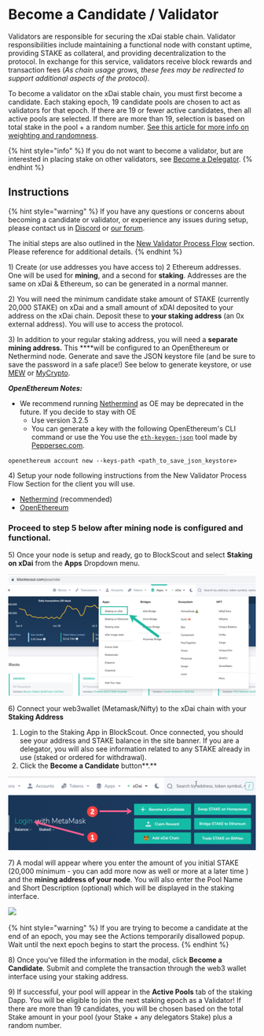 # Become a Candidate / Validator

Validators are responsible for securing the xDai stable chain. Validator responsibilities include maintaining a functional node with constant uptime, providing STAKE as collateral, and providing decentralization to the protocol. In exchange for this service, validators receive block rewards and transaction fees \(_As chain usage grows, these fees may be redirected to support additional aspects of the protocol\)_. 

To become a validator on the xDai stable chain, you must first become a candidate. Each staking epoch, 19 candidate pools are chosen to act as validators for that epoch. If there are 19 or fewer active candidates, then all active pools are selected. If there are more than 19, selection is based on total stake in the pool + a random number. [See this article for more info on weighting and randomness](https://forum.poa.network/t/reliable-randomness-bringing-on-chain-entropy-to-the-xdai-stable-chain/3015).

{% hint style="info" %}
If you do not want to become a validator, but are interested in placing stake on other validators, see [Become a Delegator](become-a-delegator.md).
{% endhint %}

## Instructions

{% hint style="warning" %}
If you have any questions or concerns about becoming a candidate or validator, or experience any issues during setup, please contact us in [Discord](https://discord.com/invite/mPJ9zkq) or [our forum](https://forum.poa.network/c/xdai-chain/validators-intro/42).

The initial steps are also outlined in the [New Validator Process Flow](../../for-validators/new-validator-process-flow/) section. Please reference for additional details.
{% endhint %}

1\) Create \(or use addresses you have access to\) 2 Ethereum addresses. One will be used for **mining**, and a second for **staking**. Addresses are the same on xDai & Ethereum, so can be generated in a normal manner.

2\) You will need the minimum candidate stake amount of STAKE \(currently 20,000 STAKE\) on xDai and a small amount of xDAI deposited to your address on the xDai chain. Deposit these to **your staking address** \(an 0x external address\). You will use to access the protocol. 

3\) In addition to your regular staking address, you will need a **separate mining address.** This ****will be configured to an OpenEthereum or Nethermind node. Generate and save the JSON keystore file \(and be sure to save the password in a safe place!\) See below to generate keystore, or use [MEW](https://kb.myetherwallet.com/en/security-and-privacy/what-is-a-keystore-file/) or [MyCrypto](https://support.mycrypto.com/).

_**OpenEthereum Notes:**_ 

* We recommend running [Nethermind](../../for-validators/new-validator-process-flow/nethermind-node-setup.md) as OE may be deprecated in the future. If you decide to stay with OE
  * Use version 3.2.5 
  * You can generate a key with the following OpenEthereum's CLI command or use the You use the [`eth-keygen-json`](https://www.npmjs.com/package/eth-keygen-json)  tool made by [Peppersec.com](https://peppersec.com/).

```text
openethereum account new --keys-path <path_to_save_json_keystore>
```

4\) Setup your node following instructions from the New Validator Process Flow Section for the client you will use.

* [Nethermind](../../for-validators/new-validator-process-flow/nethermind-node-setup.md) \(recommended\)
* [OpenEthereum](../../for-validators/new-validator-process-flow/openethereum-node-instructions.md)

### Proceed to step 5 below after mining node is configured and functional.

5\) Once your node is setup and ready, go to BlockScout and select **Staking on xDai** from the **Apps** Dropdown menu.

![](../../.gitbook/assets/staking-1%20%281%29.png)

6\) Connect your web3wallet \(Metamask/Nifty\) to the xDai chain with your **Staking Address**

1. Login to the Staking App in BlockScout. Once connected, you should see your address and STAKE balance in the site banner. If you are a delegator, you will also see information related to any STAKE already in use \(staked or ordered for withdrawal\).
2. Click the **Become a Candidate** button**.**

![](../../.gitbook/assets/2-login-become.png)

7\)  A modal will appear where you enter the amount of you initial STAKE \(20,000 minimum - you can add more now as well or more at a later time \) and the **mining address of your node**.  You will also enter the Pool Name and Short Description \(optional\) which will be displayed in the staking interface.

![](../../.gitbook/assets/become-a-candidate.png)

{% hint style="warning" %}
If you are trying to become a candidate at the end of an epoch, you may see the Actions temporarily disallowed popup. Wait until the next epoch begins to start the process.
{% endhint %}

8\) Once you've filled the information in the modal, click **Become a Candidate**. Submit and complete the transaction through the web3 wallet interface using your staking address.

9\) If successful, your pool will appear in the **Active Pools** tab of the staking Dapp. You will be eligible to join the next staking epoch as a Validator! If there are more than 19 candidates, you will be chosen based on the total Stake amount in your pool \(your Stake + any delegators Stake\) plus a random number.

